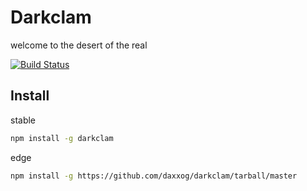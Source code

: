 # Darkclam

  welcome to the desert of the real

  [![Build Status][travis-image]][travis-url]

Install
-------
stable
```bash
npm install -g darkclam
```
edge
```bash
npm install -g https://github.com/daxxog/darkclam/tarball/master
```

[travis-image]: https://img.shields.io/travis/daxxog/darkclam.png?branch=master
[travis-url]: https://travis-ci.org/daxxog/darkclam